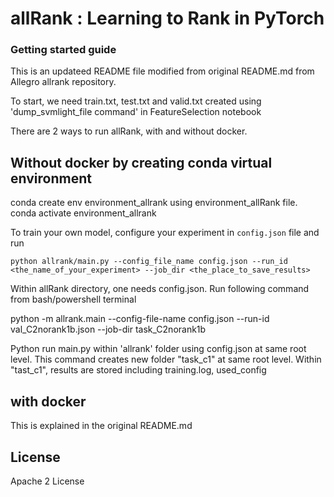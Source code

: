 # allRank : Learning to Rank in PyTorch

### Getting started guide

This is an updateed README file modified from original README.md from  Allegro allrank repository.

To start, we need train.txt, test.txt and valid.txt created using 'dump_svmlight_file command' in FeatureSelection notebook


There are 2 ways to run allRank, with and without docker.

## Without docker by creating conda virtual environment

conda create env environment_allrank using environment_allRank file.
conda activate environment_allrank

To train your own model, configure your experiment in ```config.json``` file and run  

```python allrank/main.py --config_file_name config.json --run_id <the_name_of_your_experiment> --job_dir <the_place_to_save_results>```

Within allRank directory, one needs config.json.
Run following command from bash/powershell terminal

python -m allrank.main --config-file-name config.json --run-id val_C2norank1b.json --job-dir task_C2norank1b

Python run main.py within 'allrank' folder using config.json at same root level. 
This command creates new folder "task_c1" at same root level. Within "tast_c1", results are stored including training.log, used_config 

## with docker 

This is explained in the original README.md

## License

Apache 2 License
